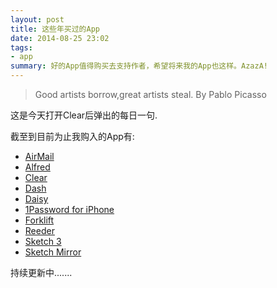 ```yaml
---
layout: post
title: 这些年买过的App
date: 2014-08-25 23:02
tags:
- app
summary: 好的App值得购买去支持作者，希望将来我的App也这样。AzazA!
---
```


> Good artists borrow,great artists steal.    By Pablo Picasso


这是今天打开Clear后弹出的每日一句.

截至到目前为止我购入的App有:

* [AirMail](#Airmail)
* [Alfred](#alfred)
* [Clear](#clear)
* [Dash](#dash)
* [Daisy](#daisy)
* [1Password for iPhone](#1password)
* [Forklift](#forklift)
* [Reeder](#reeder)
* [Sketch 3](#sketch)
* [Sketch Mirror](#smirror)

持续更新中.......




